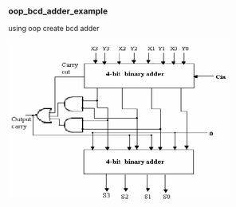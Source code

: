### oop_bcd_adder_example 

using oop create bcd adder <br>

![](https://github.com/aliaydins/oop_bcd_adder_example/blob/master/BCD-Adder.png)
